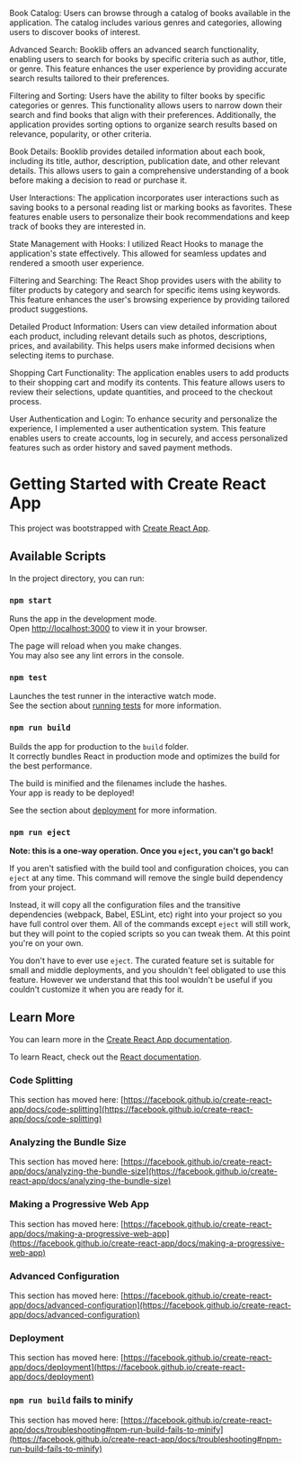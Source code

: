 Book Catalog: Users can browse through a catalog of books available in the application. The catalog includes various genres and categories, allowing users to discover books of interest.

Advanced Search: Booklib offers an advanced search functionality, enabling users to search for books by specific criteria such as author, title, or genre. This feature enhances the user experience by providing accurate search results tailored to their preferences.

Filtering and Sorting: Users have the ability to filter books by specific categories or genres. This functionality allows users to narrow down their search and find books that align with their preferences. Additionally, the application provides sorting options to organize search results based on relevance, popularity, or other criteria.

Book Details: Booklib provides detailed information about each book, including its title, author, description, publication date, and other relevant details. This allows users to gain a comprehensive understanding of a book before making a decision to read or purchase it.

User Interactions: The application incorporates user interactions such as saving books to a personal reading list or marking books as favorites. These features enable users to personalize their book recommendations and keep track of books they are interested in.


State Management with Hooks: I utilized React Hooks to manage the application's state effectively. This allowed for seamless updates and rendered a smooth user experience.

Filtering and Searching: The React Shop provides users with the ability to filter products by category and search for specific items using keywords. This feature enhances the user's browsing experience by providing tailored product suggestions.

Detailed Product Information: Users can view detailed information about each product, including relevant details such as photos, descriptions, prices, and availability. This helps users make informed decisions when selecting items to purchase.

Shopping Cart Functionality: The application enables users to add products to their shopping cart and modify its contents. This feature allows users to review their selections, update quantities, and proceed to the checkout process.

User Authentication and Login: To enhance security and personalize the experience, I implemented a user authentication system. This feature enables users to create accounts, log in securely, and access personalized features such as order history and saved payment methods.




# Getting Started with Create React App

This project was bootstrapped with [Create React App](https://github.com/facebook/create-react-app).

## Available Scripts

In the project directory, you can run:

### `npm start`

Runs the app in the development mode.\
Open [http://localhost:3000](http://localhost:3000) to view it in your browser.

The page will reload when you make changes.\
You may also see any lint errors in the console.

### `npm test`

Launches the test runner in the interactive watch mode.\
See the section about [running tests](https://facebook.github.io/create-react-app/docs/running-tests) for more information.

### `npm run build`

Builds the app for production to the `build` folder.\
It correctly bundles React in production mode and optimizes the build for the best performance.

The build is minified and the filenames include the hashes.\
Your app is ready to be deployed!

See the section about [deployment](https://facebook.github.io/create-react-app/docs/deployment) for more information.

### `npm run eject`

**Note: this is a one-way operation. Once you `eject`, you can't go back!**

If you aren't satisfied with the build tool and configuration choices, you can `eject` at any time. This command will remove the single build dependency from your project.

Instead, it will copy all the configuration files and the transitive dependencies (webpack, Babel, ESLint, etc) right into your project so you have full control over them. All of the commands except `eject` will still work, but they will point to the copied scripts so you can tweak them. At this point you're on your own.

You don't have to ever use `eject`. The curated feature set is suitable for small and middle deployments, and you shouldn't feel obligated to use this feature. However we understand that this tool wouldn't be useful if you couldn't customize it when you are ready for it.

## Learn More

You can learn more in the [Create React App documentation](https://facebook.github.io/create-react-app/docs/getting-started).

To learn React, check out the [React documentation](https://reactjs.org/).

### Code Splitting

This section has moved here: [https://facebook.github.io/create-react-app/docs/code-splitting](https://facebook.github.io/create-react-app/docs/code-splitting)

### Analyzing the Bundle Size

This section has moved here: [https://facebook.github.io/create-react-app/docs/analyzing-the-bundle-size](https://facebook.github.io/create-react-app/docs/analyzing-the-bundle-size)

### Making a Progressive Web App

This section has moved here: [https://facebook.github.io/create-react-app/docs/making-a-progressive-web-app](https://facebook.github.io/create-react-app/docs/making-a-progressive-web-app)

### Advanced Configuration

This section has moved here: [https://facebook.github.io/create-react-app/docs/advanced-configuration](https://facebook.github.io/create-react-app/docs/advanced-configuration)

### Deployment

This section has moved here: [https://facebook.github.io/create-react-app/docs/deployment](https://facebook.github.io/create-react-app/docs/deployment)

### `npm run build` fails to minify

This section has moved here: [https://facebook.github.io/create-react-app/docs/troubleshooting#npm-run-build-fails-to-minify](https://facebook.github.io/create-react-app/docs/troubleshooting#npm-run-build-fails-to-minify)
